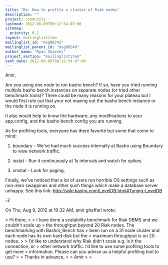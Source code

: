```yaml
---
title: "Re: How to profile a cluster of Riak nodes"
description: ""
project: community
lastmod: 2012-08-09T09:12:54-07:00
sitemap:
  priority: 0.2
layout: mailinglistitem
mailinglist_id: "msg08242"
mailinglist_parent_id: "msg08240"
author_name: "Ryan Zezeski"
project_section: "mailinglistitem"
sent_date: 2012-08-09T09:12:54-07:00
---
```



Amir,

Are you using one node to run basho bench? If so, have you tried running
multiple basho bench instances on separate nodes (or tried other benchmark
tools)? There could be many reasons for your plateau but I would first
rule out that your not maxing out the basho bench instance or the node it
is running on.

It also would help to know the hardware, any modifications to your
app.config, and the basho bench config you are running.

As for profiling tools, everyone has there favorite but some that come to
mind:

1. boundary - We've had much success internally at Basho using Boundary to
view network traffic.

2. iostat - Run it continuously at 1s intervals and watch for spikes.

3. vmstat - Look for paging.

Finally, we've noticed that a lot of users run horrible OS settings such as
non-zero swappines and other such things which make a database server
unhappy. See this link: http://wiki.basho.com/LevelDB.html#Tuning-LevelDB

-Z

On Thu, Aug 9, 2012 at 10:32 AM, amir ghaffari wrote:

&gt; Hi there,
&gt;
&gt; I have done a scalability benchmark for Riak DBMS and we couldn't scale up
&gt; the throughput beyond 20 Riak nodes. The benchmarking with Basho\\_Bench has
&gt; been run on a 31 node cluster and each node has its own hard disk but the
&gt; maximum throughput is on 20 nodes.
&gt;
&gt; I’d like to understand why Riak didn’t scale e.g. is it the connection, or
&gt; other network traffic. I’d like to use some profiling tools to get more
&gt; information. Please can you advise us a helpful profiling tool to use?
&gt;
&gt; Thanks in advance,
&gt;
&gt; Amir
&gt;
&gt;

